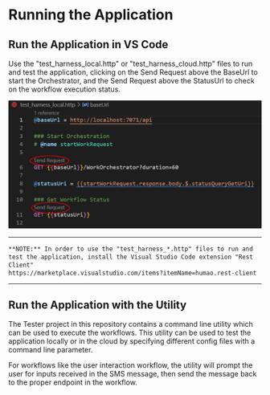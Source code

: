 # Running the Application

## Run the Application in VS Code

Use the "test_harness_local.http" or "test_harness_cloud.http" files to run and test the application, clicking on the Send Request above the BaseUrl to start the Orchestrator, and the Send Request above the StatusUrl to check on the workflow execution status.

![Run Application](images/RunApplication-1.jpg)

---

    **NOTE:** In order to use the "test_harness_*.http" files to run and test the application, install the Visual Studio Code extension "Rest Client"
    https://marketplace.visualstudio.com/items?itemName=humao.rest-client

---

## Run the Application with the Utility

The Tester project in this repository contains a command line utility which can be used to execute the workflows. This utility can be used to test the application locally or in the cloud by specifying different config files with a command line parameter.

For workflows like the user interaction workflow, the utility will prompt the user for inputs received in the SMS message, then send the message back to the proper endpoint in the workflow.
